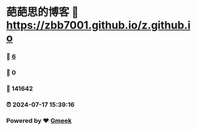 # 葩葩思的博客 :link: https://zbb7001.github.io/z.github.io 
### :page_facing_up: [6](https://zbb7001.github.io/z.github.io/tag.html) 
### :speech_balloon: 0 
### :hibiscus: 141642 
### :alarm_clock: 2024-07-17 15:39:16 
### Powered by :heart: [Gmeek](https://github.com/Meekdai/Gmeek)
